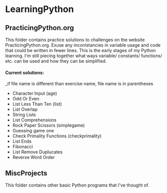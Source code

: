 ﻿# LearningPython
## PracticingPython.org
This folder contains practice solutions to challenges on the website PracticingPython.org.
Exuse any inconistancies in variable usage and code that could be written in fewer lines. This is the early stages of my Python learning. I'm still piecing together what ways variable/ constants/ functions/ etc. can be used and how they can be simplified.
#### Current solutions:
_if file name is different than exercise name, file name is in parentheses
* Character Input (age)
* Odd Or Even
* List Less Than Ten (list)
* List Overlap
* String Lists
* List Comprehensions
* Rock Paper Scissors (simplegame)
* Guessing game one
* Check Primality Functions (checkprimality)
* List Ends
* Fibonacci
* List Remove Duplucates
* Reverse Word Order
## MiscProjects
This folder contains other basic Python programs that I've thought of. 
